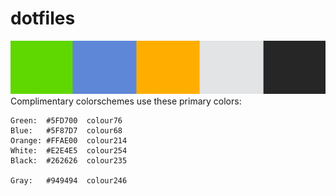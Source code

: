 # dotfiles

![colors](/colors.png?raw=true "epic color palette")
Complimentary colorschemes use these primary colors:
```
Green:  #5FD700  colour76
Blue:   #5F87D7  colour68
Orange: #FFAE00  colour214
White:  #E2E4E5  colour254
Black:  #262626  colour235

Gray:   #949494  colour246
```
